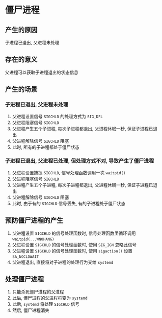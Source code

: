 
# 僵尸进程
## 产生的原因
子进程已退出, 父进程未处理

## 存在的意义
父进程可以获取子进程退出的状态信息

## 产生的场景
### 子进程已退出, 父进程未处理
1. 父进程设置信号 `SIGCHLD` 的处理方式为 `SIG_DFL`
2. 父进程阻塞信号 `SIGCHLD`
3. 父进程产生五个子进程, 每次子进程都退出, 父进程休眠一秒, 保证子进程已退出
4. 父进程解除信号 `SIGCHLD` 阻塞
5. 此时, 所有的子进程都处于僵尸状态

### 子进程已退出, 父进程已处理, 但处理方式不对, 导致产生了僵尸进程
1. 父进程设置捕捉 `SIGCHLD`, 信号处理函数调用一次 `waitpid()`
2. 父进程阻塞信号 `SIGCHLD`
3. 父进程产生五个子进程, 每次子进程都退出, 父进程休眠一秒, 保证子进程已退出
4. 父进程解除信号 `SIGCHLD` 阻塞
5. 此时, 由于有的 `SIGCHLD` 信号丢失, 有的子进程处于僵尸状态

## 预防僵尸进程的产生
1. 父进程设置 `SIGCHLD` 的信号处理函数时, 信号处理函数里循环调用 `waitpid(...WNOHANG)`
2. 父进程设置 `SIGCHLD` 的信号处理函数时, 使用 `SIG_IGN` 忽略此信号
3. 父进程设置 `SIGCHLD` 的信号处理函数时, 使用 `sigaction()` 设置 `SA_NOCLDWAIT`
4. 父进程退出, 直接将对子进程的处理行为交给 `systemd`

## 处理僵尸进程
1. 只能杀死僵尸进程的父进程
2. 此后, 僵尸进程的父进程将变为 `systemd`
3. 此后, `systemd` 将处理 `SIGCHLD` 信号
4. 然后, 僵尸进程消失

